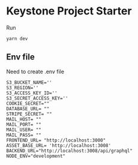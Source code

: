 # Keystone Project Starter

Run

```
yarn dev
```

## Env file

Need to create .env file

```
S3_BUCKET_NAME=''
S3_REGION=''
S3_ACCESS_KEY_ID=''
S3_SECRET_ACCESS_KEY=''
COOKIE_SECRET=""
DATABASE_URL= ""
STRIPE_SECRET= ""
MAIL_HOST= ""
MAIL_PORT= ""
MAIL_USER= ""
MAIL_PASS= ""
FRONTEND_URL= "http://localhost:3000"
ASSET_BASE_URL= 'http://localhost:3008'
BACKEND_URL="http://localhost:3008/api/graphql"
NODE_ENV="development"
```
